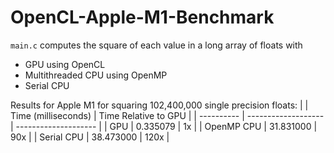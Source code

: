 # OpenCL-Apple-M1-Benchmark

`main.c` computes the square of each value in a long array of floats with
- GPU using OpenCL
- Multithreaded CPU using OpenMP
- Serial CPU

Results for Apple M1 for squaring 102,400,000 single precision floats:
|            | Time (milliseconds) | Time Relative to GPU |
| ---------- | ------------------- | -------------------- |
| GPU        | 0.335079            | 1x                   |
| OpenMP CPU | 31.831000           | 90x                  |
| Serial CPU | 38.473000           | 120x                 |


